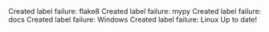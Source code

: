 Created label failure: flake8
Created label failure: mypy
Created label failure: docs
Created label failure: Windows
Created label failure: Linux
Up to date!

